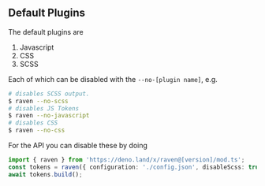 ## Default Plugins

The default plugins are

1. Javascript
2. CSS
3. SCSS

Each of which can be disabled with the `--no-[plugin name]`, e.g.

```sh
# disables SCSS output.
$ raven --no-scss 
# disables JS Tokens
$ raven --no-javascript
# disables CSS
$ raven --no-css
```

For the API you can disable these by doing

```ts
import { raven } from 'https://deno.land/x/raven@[version]/mod.ts';
const tokens = raven({ configuration: './config.json', disableScss: true });
await tokens.build();
```

